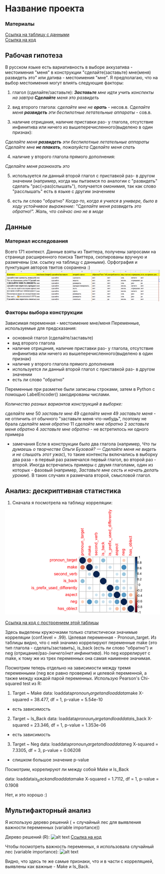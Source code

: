 # Название проекта

### Материалы
[Ссылка на таблицу с данными](https://github.com/Lera-Z/hsecxg/blob/master/initial_table.csv)  
[Ссылка на код](https://github.com/...)

## Рабочая гипотеза

В русском языке есть вариативность в выборе аккузатива - местоимения "меня" в конструкции "сделайте(заставьте) мне(меня) развидеть это" или датива - местоимения "мне". Я предполагаю, что на выбор местоимения могут влиять следующие факторы:

1) глагол (сделайте/заставьте):
_**Заставьте** мне идти учить конспекты на завтра_
_**Сделайте** меня это развидеть_

2) вид второго глагола:
_сделайте мне не **орать**_ - несов.в.
_Сделайте меня **развидеть** эти беспилотные летательные аппараты_ - сов.в.

3) наличие отрицания, наличие приставки раз- у глагола, отсутствие инфинитива или ничего из вышеперечисленного(выделено в один признак):

_Сделайте меня **развидеть** эти беспилотные летательные аппараты_ 
_Сделайте мне **не плакать**, пожалуйста_
_Сделайте меня спать_


4) наличие у второго глагола прямого дополнения:

_Сделайте меня разнюхать это_

5) используется ли данный второй глагол с приставкой раз- в другом значении (например, когда мы пытаемся по аналогии с "развидеть" сделать "рас(=раз)слышать"), получается омонимия, так как слово "расслышать" есть в языке с другим значением

6) есть ли слово "обратно"
_Когда-то, когда я учился в универе, было в ходу устойчивое выражение: "Сделайте меня развидеть это *обратно*!". Жаль, что сейчас оно не в моде_


## Данные


### Материал исследования
Всего 171 контекст. Данные взяты из Твиттера, получены запросами на странице расширенного поиска Твиттера, скопированы вручную и размечены (см. ссылку на таблицу с данными). Орфография и пунктуация авторов твитов сохранена :)
![alt text](table_example.png)

### Факторы выбора конструкции
Зависимая переменная - местоимение мне/меня
Переменные, используемые для предсказания:
- основной глагол (сделайте/заставьте)
- вид второго глагола
- наличие отрицания, наличие приставки раз- у глагола, отсутствие инфинитива или ничего из вышеперечисленного(выделено в один признак)
- наличие у второго глагола прямого дополнения
- используется ли данный второй глагол с приставкой раз- в другом значении
- есть ли слово "обратно"

Переменные при разметке были записаны строками, затем в Python с помощью LabelEncoder() закодированы числами.

*Количество разных вариантов конструкций в выборке:*

_сделайте мне_ 50
_заставьте мне_ 49
_сделайте меня_ 49
_заставьте меня_ - не отличить от обычного "заставьте меня что-нибудь", поэтому не брала
_сделайте меня обратно_ 11
_сделайте мне обратно_ 2
_заставьте меня обратно_ 4
_заставьте мне обратно_  - не встретилось ни одного примера

* замечания
Если в конструкции было два глагола (например, _Что ты думаешь о творчестве Ольги Бузовой? — Сделайте меня не видеть и не слышать этот ужас_), то такие контексты включались в выборку два раза - в первый раз размечался первый глагол, во второй раз - второй.
Иногда встречались примеры с двумя глаголами, один из которых - фазовый (например, _Заставьте мне сесть и начать делать урокии_). В таких случаях я размечала второй, смысловой глагол.  

## Анализ: дескриптивная статистика

1. Сначала я посмотрела на таблицу корреляции:

![alt text](correlations_with_p.png)

[Ссылка на код с построением этой таблицы](https://github.com/hsecxg/blob/master/correlations.R)

Здесь выделены кружочками только статистически значимые корреляции (conf.level = .99). Целевая переменная - Pronoun_target. Из таблицы видно, что с ней значимо коррелируют переменные make (это тип глагола - сделать/заставить), is_back (есть ли слово "обратно") и neg (отрицание/раз-/*ничего*/*нет инфинитива*). Но neg коррелирует с make, к тому же из трех переменных она самая наименее значимая.

Посмотрим теперь отдельно на зависимости между тремя переменными (neg все равно проверим) и целевой переменной, а также между каждой парой переменных. Использую Pearson's Chi-squared test из R:

1. Target ~ Make
data:  loaddata$pronoun_target and loaddata$make
X-squared = 38.477, df = 1, p-value = 5.54e-10

- есть зависимость
2. Target ~ Is_Back
data:  loaddata$pronoun_target and loaddata$is_back
X-squared = 23.346, df = 1, p-value = 1.353e-06

- есть зависимость

3. Target ~ Neg
data:  loaddata$pronoun_target and loaddata$neg
X-squared = 7.3305, df = 3, p-value = 0.06208
 
- слишком большое значение p-value

Посмотрим, коррелируют ли между собой Make и Is_Back

data:  loaddata$is_back and loaddata$make
X-squared = 1.7112, df = 1, p-value = 0.1908

Нет, и это хорошо :)

## Мультифакторный анализ
Я использую дерево решений ( + случайный лес для выявления важности переменных (variable importance))

Дерево решений (R):
![alt text](https://github.com/hsecxg/blob/master/tree.jpg)
[Ссылка на код](https://github.com/...)


Чтобы посмотреть важность переменных, я использовала случайный лес (variable importance):
![alt text](https://github.com/hsecxg/blob/master/Rplot.png)

Видно, что здесь те же самые признаки, что и в части с корреляцией, выявлены как важные - Make и Is_Back.

